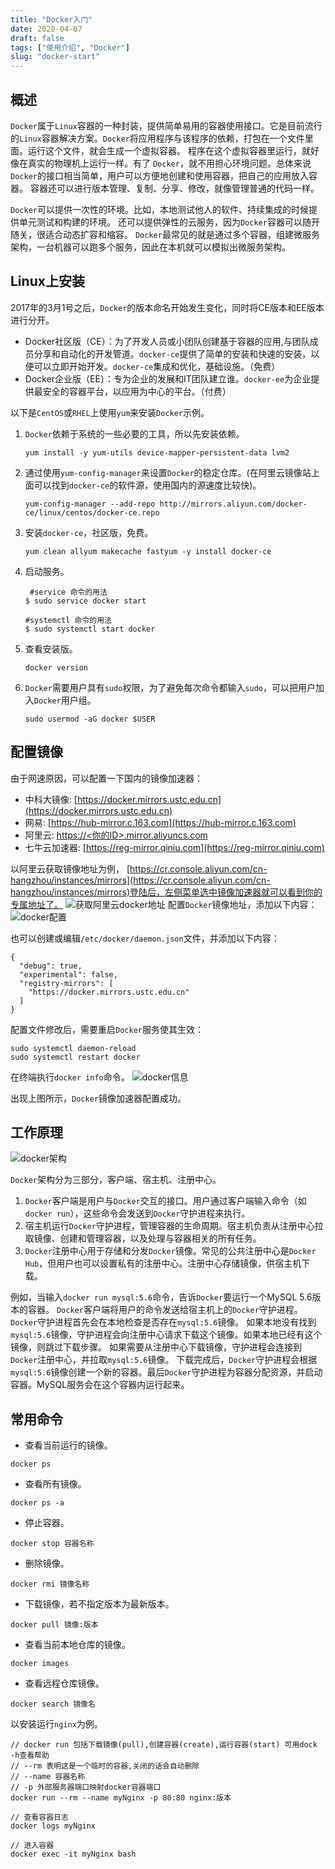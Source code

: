 ```yaml
---
title: "Docker入门"
date: 2020-04-07
draft: false
tags: ["使用介绍", "Docker"]
slug: "docker-start"
---
```


## 概述
`Docker`属于`Linux`容器的一种封装，提供简单易用的容器使用接口。它是目前流行的`Linux`容器解决方案。`Docker`将应用程序与该程序的依赖，打包在一个文件里面。运行这个文件，就会生成一个虚拟容器。
程序在这个虚拟容器里运行，就好像在真实的物理机上运行一样。有了 `Docker`，就不用担心环境问题。总体来说`Docker`的接口相当简单，用户可以方便地创建和使用容器，把自己的应用放入容器。
容器还可以进行版本管理、复制、分享、修改，就像管理普通的代码一样。

`Docker`可以提供一次性的环境。比如，本地测试他人的软件、持续集成的时候提供单元测试和构建的环境。
还可以提供弹性的云服务，因为`Docker`容器可以随开随关，很适合动态扩容和缩容。
`Docker`最常见的就是通过多个容器，组建微服务架构，一台机器可以跑多个服务，因此在本机就可以模拟出微服务架构。

## Linux上安装
2017年的3月1号之后，`Docker`的版本命名开始发生变化，同时将CE版本和EE版本进行分开。
- Docker社区版（CE）：为了开发人员或小团队创建基于容器的应用,与团队成员分享和自动化的开发管道。`docker-ce`提供了简单的安装和快速的安装，以便可以立即开始开发。`docker-ce`集成和优化，基础设施。（免费）
- Docker企业版（EE）：专为企业的发展和IT团队建立谁。`docker-ee`为企业提供最安全的容器平台，以应用为中心的平台。（付费）

以下是`CentOS`或`RHEL`上使用`yum`来安装`Docker`示例。
1. `Docker`依赖于系统的一些必要的工具，所以先安装依赖。
    ```shell
    yum install -y yum-utils device-mapper-persistent-data lvm2
    ```
2. 通过使用`yum-config-manager`来设置`Docker`的稳定仓库。(在阿里云镜像站上面可以找到`docker-ce`的软件源，使用国内的源速度比较快)。
    ```shell
    yum-config-manager --add-repo http://mirrors.aliyun.com/docker-ce/linux/centos/docker-ce.repo
    ```
3. 安装`docker-ce`，社区版，免费。
    ```shell
    yum clean allyum makecache fastyum -y install docker-ce
    ```
4. 启动服务。
    ```shell
     #service 命令的用法
    $ sudo service docker start
    
    #systemctl 命令的用法
    $ sudo systemctl start docker
    ```
5. 查看安装版。
    ```shell
    docker version
    ```
7. `Docker`需要用户具有`sudo`权限，为了避免每次命令都输入`sudo`，可以把用户加入`Docker`用户组。
    ```shell
    sudo usermod -aG docker $USER
    ```

## 配置镜像
由于网速原因，可以配置一下国内的镜像加速器：
- 中科大镜像: [https://docker.mirrors.ustc.edu.cn](https://docker.mirrors.ustc.edu.cn)
- 网易: [https://hub-mirror.c.163.com](https://hub-mirror.c.163.com)
- 阿里云: [https://<你的ID>.mirror.aliyuncs.com](https://<你的ID>.mirror.aliyuncs.com)
- 七牛云加速器: [https://reg-mirror.qiniu.com](https://reg-mirror.qiniu.com)

以阿里云获取镜像地址为例， [https://cr.console.aliyun.com/cn-hangzhou/instances/mirrors](https://cr.console.aliyun.com/cn-hangzhou/instances/mirrors)登陆后，左侧菜单选中镜像加速器就可以看到你的专属地址了。
![获取阿里云docker地址](/iblog/posts/annex/images/application/获取阿里云docker地址.jpg)
配置`Docker`镜像地址，添加以下内容：
![docker配置](/iblog/posts/annex/images/application/docker配置.jpg)

也可以创建或编辑`/etc/docker/daemon.json`文件，并添加以下内容：
```text
{
  "debug": true,
  "experimental": false,
  "registry-mirrors": [
    "https://docker.mirrors.ustc.edu.cn"
  ]
}
```
配置文件修改后，需要重启`Docker`服务使其生效：
```text
sudo systemctl daemon-reload
sudo systemctl restart docker
```
在终端执行`docker info`命令。
![docker信息](/iblog/posts/annex/images/application/docker信息.jpg)

出现上图所示，`Docker`镜像加速器配置成功。

## 工作原理
![docker架构](/iblog/posts/annex/images/application/docker架构.png)

`Docker`架构分为三部分，客户端、宿主机、注册中心。
1. `Docker`客户端是用户与`Docker`交互的接口。用户通过客户端输入命令（如 `docker run`），这些命令会发送到`Docker`守护进程来执行。
2. 宿主机运行`Docker`守护进程，管理容器的生命周期。宿主机负责从注册中心拉取镜像、创建和管理容器，以及处理与容器相关的所有任务。
3. `Docker`注册中心用于存储和分发`Docker`镜像。常见的公共注册中心是`Docker Hub`，但用户也可以设置私有的注册中心。注册中心存储镜像，供宿主机下载。

例如，当输入`docker run mysql:5.6`命令，告诉`Docker`要运行一个MySQL 5.6版本的容器。
`Docker`客户端将用户的命令发送给宿主机上的`Docker`守护进程。`Docker`守护进程首先会在本地检查是否存在`mysql:5.6`镜像。
如果本地没有找到`mysql:5.6`镜像，守护进程会向注册中心请求下载这个镜像。如果本地已经有这个镜像，则跳过下载步骤。
如果需要从注册中心下载镜像，守护进程会连接到`Docker`注册中心，并拉取`mysql:5.6`镜像。
下载完成后，`Docker`守护进程会根据`mysql:5.6`镜像创建一个新的容器。最后`Docker`守护进程为容器分配资源，并启动容器。MySQL服务会在这个容器内运行起来。

## 常用命令
- 查看当前运行的镜像。
```shell
docker ps
```
- 查看所有镜像。
```shell
docker ps -a
```
- 停止容器。
```shell
docker stop 容器名称
```
- 删除镜像。
```shell
docker rmi 镜像名称
```
- 下载镜像，若不指定版本为最新版本。
```shell
docker pull 镜像:版本
```
- 查看当前本地仓库的镜像。
```shell
docker images
```
- 查看远程仓库镜像。
```shell
docker search 镜像名
```

以安装运行`nginx`为例。
```shell
// docker run 包括下载镜像(pull),创建容器(create),运行容器(start) 可用dock -h查看帮助
// --rm 表明这是一个临时的容器,关闭的话会自动删除
// --name 容器名称
// -p 外部服务器端口映射docker容器端口
docker run --rm --name myNginx -p 80:80 nginx:版本

// 查看容器日志
docker logs myNginx

// 进入容器
docker exec -it myNginx bash
```